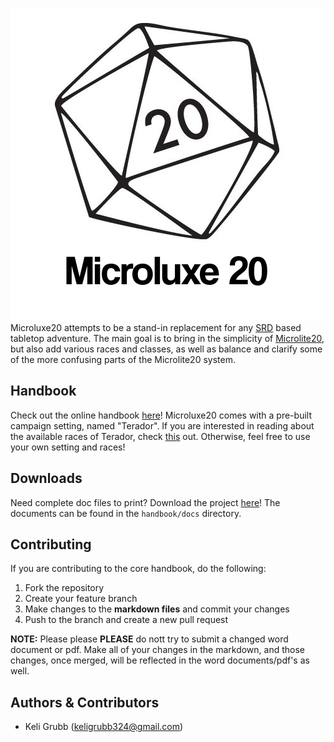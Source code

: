 ![Microluxe 20](handbook/img/logo.png "Microluxe 20")
Microluxe20 attempts to be a stand-in replacement for any [SRD](https://en.wikipedia.org/wiki/System_Reference_Document) based tabletop
adventure. The main goal is to bring in the simplicity of [Microlite20](http://microlite20.net/), but also
add various races and classes, as well as balance and clarify some of the more
confusing parts of the Microlite20 system.

## Handbook
Check out the online handbook [here](handbook/microluxe20_complete.md)!
Microluxe20 comes with a pre-built campaign setting, named "Terador". If you are interested in reading about the available races
of Terador, check [this](handbook/microluxe20_races.md) out. Otherwise, feel free to use your own setting and races!

## Downloads
Need complete doc files to print? Download the project [here](https://github.com/kgrubb/microluxe20/releases/latest)!
The documents can be found in the `handbook/docs` directory.

## Contributing
If you are contributing to the core handbook, do the following:
1. Fork the repository
2. Create your feature branch
3. Make changes to the __markdown files__ and commit your changes
4. Push to the branch and create a new pull request

**NOTE:** Please please __PLEASE__ do nott try to submit a changed word document or pdf. Make all of your changes
in the markdown, and those changes, once merged, will be reflected in the word documents/pdf's as well.

## Authors & Contributors
* Keli Grubb (<keligrubb324@gmail.com>)